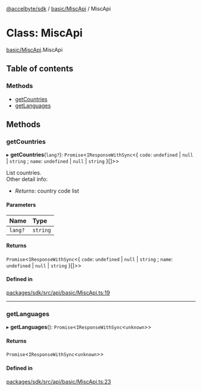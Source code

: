 [@accelbyte/sdk](../README.md) / [basic/MiscApi](../modules/basic_MiscApi.md) / MiscApi

# Class: MiscApi

[basic/MiscApi](../modules/basic_MiscApi.md).MiscApi

## Table of contents

### Methods

- [getCountries](basic_MiscApi.MiscApi.md#getcountries)
- [getLanguages](basic_MiscApi.MiscApi.md#getlanguages)

## Methods

### getCountries

▸ **getCountries**(`lang?`): `Promise`<`IResponseWithSync`<{ `code`: `undefined` \| ``null`` \| `string` ; `name`: `undefined` \| ``null`` \| `string`  }[]\>\>

List countries.<br>Other detail info: <ul><li><i>Returns</i>: country code list</li></ul>

#### Parameters

| Name | Type |
| :------ | :------ |
| `lang?` | `string` |

#### Returns

`Promise`<`IResponseWithSync`<{ `code`: `undefined` \| ``null`` \| `string` ; `name`: `undefined` \| ``null`` \| `string`  }[]\>\>

#### Defined in

[packages/sdk/src/api/basic/MiscApi.ts:19](https://github.com/AccelByte/accelbyte-web-sdk/blob/68edbf1/packages/sdk/src/api/basic/MiscApi.ts#L19)

___

### getLanguages

▸ **getLanguages**(): `Promise`<`IResponseWithSync`<`unknown`\>\>

#### Returns

`Promise`<`IResponseWithSync`<`unknown`\>\>

#### Defined in

[packages/sdk/src/api/basic/MiscApi.ts:23](https://github.com/AccelByte/accelbyte-web-sdk/blob/68edbf1/packages/sdk/src/api/basic/MiscApi.ts#L23)
